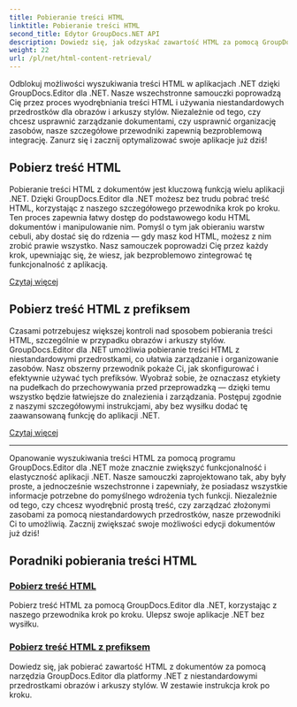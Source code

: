 ```yaml
---
title: Pobieranie treści HTML
linktitle: Pobieranie treści HTML
second_title: Edytor GroupDocs.NET API
description: Dowiedz się, jak odzyskać zawartość HTML za pomocą GroupDocs.Editor dla .NET. Dołączone instrukcje krok po kroku dotyczące pobierania treści i niestandardowych przedrostków.
weight: 22
url: /pl/net/html-content-retrieval/
---
```

Odblokuj możliwości wyszukiwania treści HTML w aplikacjach .NET dzięki GroupDocs.Editor dla .NET. Nasze wszechstronne samouczki poprowadzą Cię przez proces wyodrębniania treści HTML i używania niestandardowych przedrostków dla obrazów i arkuszy stylów. Niezależnie od tego, czy chcesz usprawnić zarządzanie dokumentami, czy usprawnić organizację zasobów, nasze szczegółowe przewodniki zapewnią bezproblemową integrację. Zanurz się i zacznij optymalizować swoje aplikacje już dziś!

## Pobierz treść HTML

Pobieranie treści HTML z dokumentów jest kluczową funkcją wielu aplikacji .NET. Dzięki GroupDocs.Editor dla .NET możesz bez trudu pobrać treść HTML, korzystając z naszego szczegółowego przewodnika krok po kroku. Ten proces zapewnia łatwy dostęp do podstawowego kodu HTML dokumentów i manipulowanie nim. Pomyśl o tym jak obieraniu warstw cebuli, aby dostać się do rdzenia — gdy masz kod HTML, możesz z nim zrobić prawie wszystko. Nasz samouczek poprowadzi Cię przez każdy krok, upewniając się, że wiesz, jak bezproblemowo zintegrować tę funkcjonalność z aplikacją.

[Czytaj więcej](./retrieve-html-body-content/)

## Pobierz treść HTML z prefiksem

Czasami potrzebujesz większej kontroli nad sposobem pobierania treści HTML, szczególnie w przypadku obrazów i arkuszy stylów. GroupDocs.Editor dla .NET umożliwia pobieranie treści HTML z niestandardowymi przedrostkami, co ułatwia zarządzanie i organizowanie zasobów. Nasz obszerny przewodnik pokaże Ci, jak skonfigurować i efektywnie używać tych prefiksów. Wyobraź sobie, że oznaczasz etykiety na pudełkach do przechowywania przed przeprowadzką — dzięki temu wszystko będzie łatwiejsze do znalezienia i zarządzania. Postępuj zgodnie z naszymi szczegółowymi instrukcjami, aby bez wysiłku dodać tę zaawansowaną funkcję do aplikacji .NET.

[Czytaj więcej](./retrieve-html-content-with-prefix/)

---

Opanowanie wyszukiwania treści HTML za pomocą programu GroupDocs.Editor dla .NET może znacznie zwiększyć funkcjonalność i elastyczność aplikacji .NET. Nasze samouczki zaprojektowano tak, aby były proste, a jednocześnie wszechstronne i zapewniały, że posiadasz wszystkie informacje potrzebne do pomyślnego wdrożenia tych funkcji. Niezależnie od tego, czy chcesz wyodrębnić prostą treść, czy zarządzać złożonymi zasobami za pomocą niestandardowych przedrostków, nasze przewodniki Ci to umożliwią. Zacznij zwiększać swoje możliwości edycji dokumentów już dziś!
## Poradniki pobierania treści HTML
### [Pobierz treść HTML](./retrieve-html-body-content/)
Pobierz treść HTML za pomocą GroupDocs.Editor dla .NET, korzystając z naszego przewodnika krok po kroku. Ulepsz swoje aplikacje .NET bez wysiłku.
### [Pobierz treść HTML z prefiksem](./retrieve-html-content-with-prefix/)
Dowiedz się, jak pobierać zawartość HTML z dokumentów za pomocą narzędzia GroupDocs.Editor dla platformy .NET z niestandardowymi przedrostkami obrazów i arkuszy stylów. W zestawie instrukcja krok po kroku.